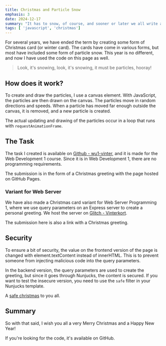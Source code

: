 ```yaml
---
title: Christmas and Particle Snow
emphasis: 3
date: 2024-12-17
summary: "It has to snow, of course, and sooner or later we all write a particle generator."
tags: [ 'javascript', 'christmas']
---
```


For several years, we have ended the term by creating some form of Christmas card (or winter card). The cards have come in various forms, but most have included some form of particle snow. This year is no different, and now I have used the code on this page as well.

> Look, it's snowing, look, it's snowing, it must be particles, hooray!

## How does it work?

To create and draw the particles, I use a canvas element. With JavaScript, the particles are then drawn on the canvas. The particles move in random directions and speeds. When a particle has moved far enough outside the canvas, it is removed, and a new particle is created.

The actual updating and drawing of the particles occur in a loop that runs with `requestAnimationFrame`.

## The Task

The task I created is available on [Github - wu1-vinter](https://github.com/jensadev/wu1-vinter), and it is made for the Web Development 1 course. Since it is in Web Development 1, there are no programming requirements.

The submission is in the form of a Christmas greeting with the page hosted on GitHub Pages.

### Variant for Web Server

We have also made a Christmas card variant for Web Server Programming 1, where we use query parameters on an Express server to create a personal greeting. We host the server on [Glitch - Vinterkort](https://perfect-delirious-mambo.glitch.me/?title=God%20jul&message=med%20webbserver).

The submission here is also a link with a Christmas greeting.

## Security

To ensure a bit of security, the value on the frontend version of the page is changed with element.textContent instead of innerHTML. This is to prevent someone from injecting malicious code into the query parameters.

In the backend version, the query parameters are used to create the greeting, but since it goes through Nunjucks, the content is secured. If you want to test the insecure version, you need to use the `safe` filter in your Nunjucks template.

A [safe christmas](https://perfect-delirious-mambo.glitch.me/?r=20&g=250&b=190&title=%3Cscript%3Ealert(%22xss%22)%3C/script%3E&message=%3Cscript%3Ealert(%22xss%22)%3C/script%3E) to you all.

## Summary

So with that said, I wish you all a very Merry Christmas and a Happy New Year!

If you're looking for the code, it's available on GitHub.
